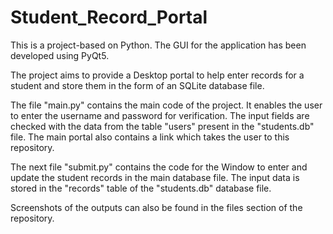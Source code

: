 # Student_Record_Portal
This is a project-based on Python. The GUI for the application has been developed using PyQt5.

The project aims to provide a Desktop portal to help enter records for a student and store them in the form of an SQLite database file.

The file "main.py" contains the main code of the project. It enables the user to enter the username and password for verification. The input fields are checked with the data from the table "users" present in the "students.db" file. The main portal also contains a link which takes the user to this repository.

The next file "submit.py" contains the code for the Window to enter and update the student records in the main database file. The input data is stored in the "records" table of the "students.db" database file.

Screenshots of the outputs can also be found in the files section of the repository.

